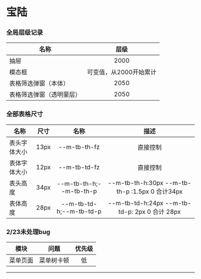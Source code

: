 # 宝陆

### 全局层级记录

| 名称           |      层级       |
|--------------|:-------------:|
| 抽屉           |     2000      |
| 模态框          | 可变值，从2000开始累计 |
| 表格筛选弹窗（本体）   |     2050      |
| 表格筛选弹窗（透明蒙层） |     2050      |

### 全部表格尺寸

| 名称     |  尺寸  |           名称            |                       描述                       |
|--------|:----:|:-----------------------:|:----------------------------------------------:|
| 表头字体大小 | 13px |      --m-tb-th-fz       |                      直接控制                      |
| 表体字体大小 | 12px |      --m-tb-td-fz       |                      直接控制                      |
| 表头高度   | 34px | --m-tb-th-h;--m-tb-th-p | --m-tb-th-h:30px  --m-tb-th-p :1.5px 0  合计34px |
| 表体高度   | 28px | --m-tb-td-h;--m-tb-td-p |  --m-tb-td-h:24px --m-tb-td-p: 2px 0  合计 28px  |

### 2/23未处理bug

| 模块   |  问题   | 优先级 |
|------|:-----:|:---:|
| 菜单页面 | 菜单树卡顿 |  低  |

****
